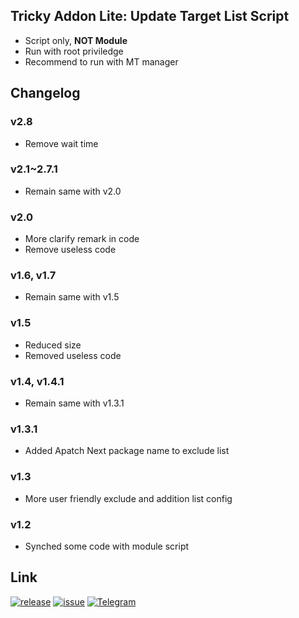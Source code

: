 ## Tricky Addon Lite: Update Target List Script
- Script only, **NOT Module**
- Run with root priviledge
- Recommend to run with MT manager

## Changelog
### v2.8
- Remove wait time

### v2.1~2.7.1
- Remain same with v2.0

### v2.0
- More clarify remark in code
- Remove useless code

### v1.6, v1.7
- Remain same with v1.5

### v1.5
- Reduced size
- Removed useless code

### v1.4, v1.4.1
- Remain same with v1.3.1

### v1.3.1
- Added Apatch Next package name to exclude list

### v1.3
- More user friendly exclude and addition list config

### v1.2
- Synched some code with module script

## Link
[![release](https://custom-icon-badges.demolab.com/badge/-Download-F25278?style=for-the-badge&logo=download&logoColor=white)](https://github.com/KOWX712/Tricky-Addon-Update-Target-List/releases)
[![issue](https://custom-icon-badges.demolab.com/badge/-Open%20Issue-palegreen?style=for-the-badge&logoColor=black&logo=issue-opened)](https://github.com/KOWX712/Tricky-Addon-Update-Target-List/issues)
[![Telegram](https://custom-icon-badges.demolab.com/badge/-KOW's%20little%20world-blue?style=for-the-badge&logo=telegram&logoColor=white)](https://t.me/kowchannel)
